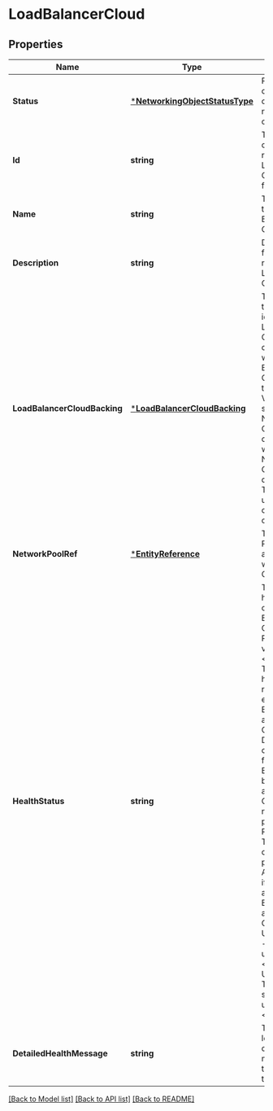 # LoadBalancerCloud

## Properties
Name | Type | Description | Notes
------------ | ------------- | ------------- | -------------
**Status** | [***NetworkingObjectStatusType**](NetworkingObjectStatusType.md) | Represents current status of the networking object.  | [optional] [default to null]
**Id** | **string** | The identifier of the registered Load Balancer Cloud in URN format | [optional] [default to null]
**Name** | **string** | The name of the Load Balancer Cloud.  | [default to null]
**Description** | **string** | Description for the registered Load Balancer Cloud. | [optional] [default to null]
**LoadBalancerCloudBacking** | [***LoadBalancerCloudBacking**](LoadBalancerCloudBacking.md) | The backing that uniquely identifies a Load Balancer Cloud configured within a Load Balancer Controller.  At the present, VCD only supports NSX-T Clouds configured within an NSX-ALB Controller deployment. This is not updatable once it&#39;s created.  | [default to null]
**NetworkPoolRef** | [***EntityReference**](EntityReference.md) | The Network Pool associated with this Cloud | [optional] [default to null]
**HealthStatus** | **string** | The current health status of the Load Balancer Cloud. Possible values are: &lt;ul&gt; &lt;li&gt; UP - The cloud is healthy and ready to enable Load Balancer for an Edge Gateway. &lt;li&gt; DOWN - The cloud is in a failure state. Enabling Load balancer on an Edge Gateway may not be possible. &lt;li&gt; RUNNING - The cloud is currently processing. An example is if it&#39;s enabling a Load Balancer for an Edge Gateway. &lt;li&gt; UNAVAILABLE - The cloud is unavailable. &lt;li&gt; UNKNOWN - The cloud state is unknown. &lt;/ul&gt;  | [optional] [default to null]
**DetailedHealthMessage** | **string** | The non-localized detailed message on the health of the Cloud. | [optional] [default to null]

[[Back to Model list]](../README.md#documentation-for-models) [[Back to API list]](../README.md#documentation-for-api-endpoints) [[Back to README]](../README.md)


